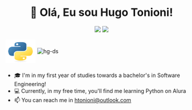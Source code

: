 
<div align="center">
  
  <h1> 👋 Olá, Eu sou Hugo Tonioni! </h1>
  
  <img height="160em" src="https://github-readme-stats.vercel.app/api?username=htonioni&hide_title=true&show_icons=true&theme=vision-friendly-dark&include_all_commits=true&count_private=true" />

  <img src="https://github-readme-stats.vercel.app/api/top-langs/?username=htonioni&hide=Jupyter%20Notebook&langs_count=8&layout=compact&hide_border=true&theme=vision-friendly-dark&" />  

</div>

<div style="display: inline_block"><br>
<img align="center" alt="hg-Python" height="60" width="80" src="https://raw.githubusercontent.com/devicons/devicon/master/icons/python/python-original.svg">
<img align="center" alt="hg-ds" height="60" width="80" src="https://cdn.jsdelivr.net/gh/devicons/devicon/icons/mysql/mysql-plain-wordmark.svg">  
  

###
- 🎓 I'm in my first year of studies towards a bachelor's in Software Engineering!
- 💻 Currently, in my free time, you'll find me learning Python on Alura
- 📫 You can reach me in htonioni@outlook.com
